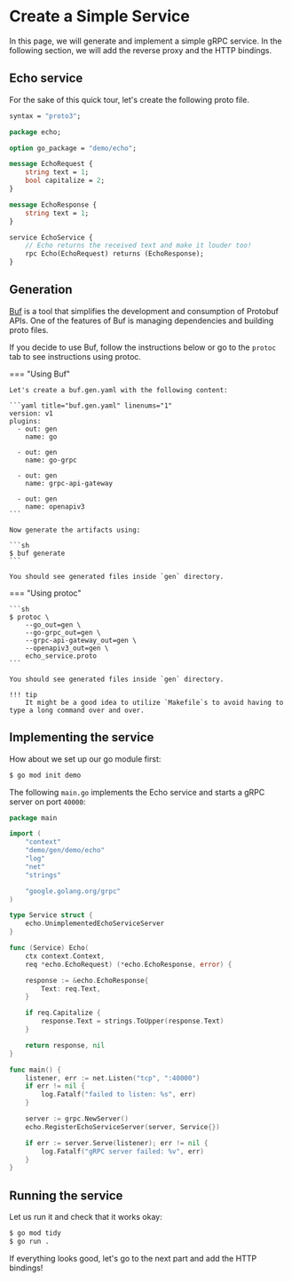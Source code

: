 # Create a Simple Service

In this page, we will generate and implement a simple gRPC service. In the following section, we will add the reverse proxy and the HTTP bindings.

## Echo service

For the sake of this quick tour, let's create the following proto file.

```proto title="echo_service.proto" linenums="1"
syntax = "proto3";

package echo;

option go_package = "demo/echo";

message EchoRequest {
    string text = 1;
    bool capitalize = 2;
}

message EchoResponse {
    string text = 1;
}

service EchoService {
    // Echo returns the received text and make it louder too!
    rpc Echo(EchoRequest) returns (EchoResponse);
}
```

## Generation

[Buf](https://buf.build/) is a tool that simplifies the development and consumption of Protobuf APIs.
One of the features of Buf is managing dependencies and building proto files.

If you decide to use Buf, follow the instructions below or go to the `protoc` tab to see instructions using protoc.

=== "Using Buf"

    Let's create a buf.gen.yaml with the following content:

    ```yaml title="buf.gen.yaml" linenums="1"
    version: v1
    plugins:
      - out: gen
        name: go

      - out: gen
        name: go-grpc

      - out: gen
        name: grpc-api-gateway

      - out: gen
        name: openapiv3
    ``` 

    Now generate the artifacts using:

    ```sh
    $ buf generate
    ```

    You should see generated files inside `gen` directory.

=== "Using protoc"

    ```sh
    $ protoc \
        --go_out=gen \
        --go-grpc_out=gen \
        --grpc-api-gateway_out=gen \
        --openapiv3_out=gen \
        echo_service.proto 
    ```

    You should see generated files inside `gen` directory.

    !!! tip
        It might be a good idea to utilize `Makefile`s to avoid having to type a long command over and over.

## Implementing the service

How about we set up our go module first:

```sh
$ go mod init demo
```

The following `main.go` implements the Echo service and starts a gRPC server on port `40000`:

```go title="main.go" linenums="1"
package main

import (
	"context"
	"demo/gen/demo/echo"
	"log"
	"net"
	"strings"

	"google.golang.org/grpc"
)

type Service struct {
	echo.UnimplementedEchoServiceServer
}

func (Service) Echo(
    ctx context.Context,
    req *echo.EchoRequest) (*echo.EchoResponse, error) {

	response := &echo.EchoResponse{
		Text: req.Text,
	}

	if req.Capitalize {
		response.Text = strings.ToUpper(response.Text)
	}

	return response, nil
}

func main() {
	listener, err := net.Listen("tcp", ":40000")
	if err != nil {
		log.Fatalf("failed to listen: %s", err)
	}

	server := grpc.NewServer()
	echo.RegisterEchoServiceServer(server, Service{})

	if err := server.Serve(listener); err != nil {
		log.Fatalf("gRPC server failed: %v", err)
	}
}
```


## Running the service

Let us run it and check that it works okay:

```sh
$ go mod tidy
$ go run .
```

If everything looks good, let's go to the next part and add the HTTP bindings!
